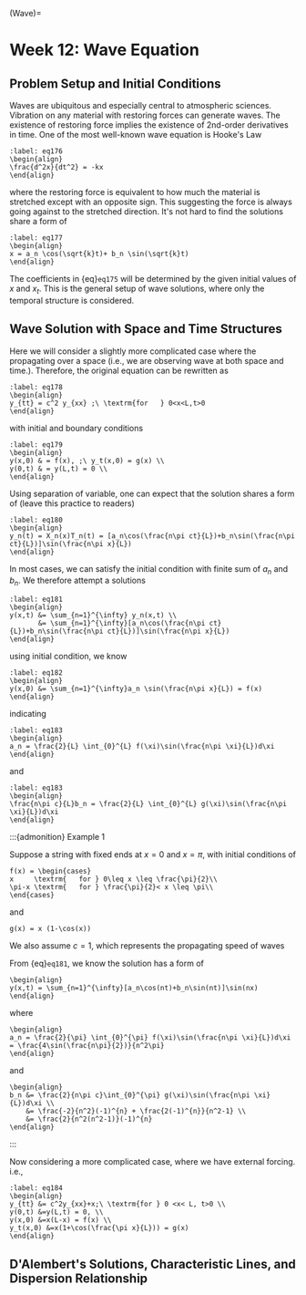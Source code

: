 (Wave)=
# Week 12:  Wave Equation  
## Problem Setup and Initial Conditions
Waves are ubiquitous and especially central to atmospheric sciences. Vibration on any material with restoring forces can generate waves. The existence of restoring force implies the existence of 2nd-order derivatives in time. One of the most well-known wave equation is Hooke's Law


```{math}
:label: eq176
\begin{align}
\frac{d^2x}{dt^2} = -kx
\end{align}
```

where the restoring force is equivalent to how much the material is stretched except with an opposite sign. This suggesting the force is always going against to the stretched direction. It's not hard to find the solutions share a form of 



```{math}
:label: eq177
\begin{align}
x = a_n \cos(\sqrt{k}t)+ b_n \sin(\sqrt{k}t)
\end{align}
```

The coefficients in {eq}`eq175` will be determined by the given initial values of $x$ and $x_t$. This is the general setup of wave solutions, where only the temporal structure is considered.  


## Wave Solution with Space and Time Structures
Here we will consider a slightly more complicated case where the propagating over a space (i.e., we are observing wave at both space and time.). Therefore, the original equation can be rewritten as 


```{math}
:label: eq178
\begin{align}
y_{tt} = c^2 y_{xx} ;\ \textrm{for   } 0<x<L,t>0
\end{align}
```

with initial and boundary conditions 

```{math}
:label: eq179
\begin{align}
y(x,0) & = f(x), ;\ y_t(x,0) = g(x) \\ 
y(0,t) & = y(L,t) = 0 \\ 
\end{align}
```


Using separation of variable, one can expect that the solution shares a form of (leave this practice to readers)

```{math}
:label: eq180
\begin{align}
y_n(t) = X_n(x)T_n(t) = [a_n\cos(\frac{n\pi ct}{L})+b_n\sin(\frac{n\pi ct}{L})]\sin(\frac{n\pi x}{L})
\end{align}
```

In most cases, we can satisfy the initial condition with finite sum of $a_n$ and $b_n$. We therefore attempt a solutions 

```{math}
:label: eq181
\begin{align}
y(x,t) &= \sum_{n=1}^{\infty} y_n(x,t) \\
       &= \sum_{n=1}^{\infty}[a_n\cos(\frac{n\pi ct}{L})+b_n\sin(\frac{n\pi ct}{L})]\sin(\frac{n\pi x}{L})
\end{align}
```

using initial condition, we know 

```{math}
:label: eq182
\begin{align}
y(x,0) &= \sum_{n=1}^{\infty}a_n \sin(\frac{n\pi x}{L}) = f(x)
\end{align}
```

indicating 

```{math}
:label: eq183
\begin{align}
a_n = \frac{2}{L} \int_{0}^{L} f(\xi)\sin(\frac{n\pi \xi}{L})d\xi
\end{align}
```

and 


```{math}
:label: eq183
\begin{align}
\frac{n\pi c}{L}b_n = \frac{2}{L} \int_{0}^{L} g(\xi)\sin(\frac{n\pi \xi}{L})d\xi
\end{align}
```



:::{admonition} Example 1

Suppose a string with fixed ends at $x=0$ and $x=\pi$, with initial conditions of 

```{math}
f(x) = \begin{cases} 
x     \textrm{   for } 0\leq x \leq \frac{\pi}{2}\\
\pi-x \textrm{   for } \frac{\pi}{2}< x \leq \pi\\
\end{cases} 
```

and 

```{math}
g(x) = x (1-\cos(x))
```

We also assume $c=1$, which represents the propagating speed of waves 


From {eq}`eq181`, we know the solution has a form of 

```{math}
\begin{align}
y(x,t) = \sum_{n=1}^{\infty}[a_n\cos(nt)+b_n\sin(nt)]\sin(nx)
\end{align}
```

where 

```{math}
\begin{align}
a_n = \frac{2}{\pi} \int_{0}^{\pi} f(\xi)\sin(\frac{n\pi \xi}{L})d\xi  = \frac{4\sin(\frac{n\pi}{2})}{n^2\pi}
\end{align}
```

and 

```{math}
\begin{align}
b_n &= \frac{2}{n\pi c}\int_{0}^{\pi} g(\xi)\sin(\frac{n\pi \xi}{L})d\xi \\
    &= \frac{-2}{n^2}(-1)^{n} + \frac{2(-1)^{n}}{n^2-1} \\
    &= \frac{2}{n^2(n^2-1)}(-1)^{n}  
\end{align}
```
:::


Now considering a more complicated case, where we have external forcing. i.e., 
```{math}
:label: eq184
\begin{align} 
y_{tt} &= c^2y_{xx}+x;\ \textrm{for } 0 <x< L, t>0 \\
y(0,t) &=y(L,t) = 0, \\
y(x,0) &=x(L-x) = f(x) \\
y_t(x,0) &=x(1+\cos(\frac{\pi x}{L})) = g(x)
\end{align} 
```

## D'Alembert's Solutions, Characteristic Lines, and Dispersion Relationship 